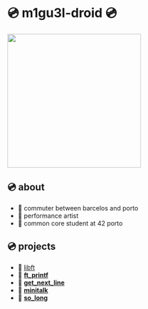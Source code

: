 # 💿 m1gu3l-droid 💿

<div id="header" align="left">
  <img src="https://media.giphy.com/media/ekBL4SQQBkwWhFIHrY/giphy.gif" width="300"/>
</div>

##   💿 about
- 💾 commuter between barcelos and porto
- 💾 performance artist 
- 💾 common core student at 42 porto


##   💿 projects
- 💾 [libft](https://github.com/m1gu3l-droid/libft)
- 💾 [**ft_printf**](https://github.com/m1gu3l-droid/ft_printf)
- 💾 [**get_next_line**](https://github.com/m1gu3l-droid/get_next_line)
- 💾 [**minitalk**](https://github.com/m1gu3l-droid/minitalk)
- 💾 [**so_long**](https://github.com/m1gu3l-droid/so_long)


<!--
<div id="header" align="left">
  <img src="https://media.giphy.com/media/UDvlM48DtAoo0/giphy.gif" width="300"/>
</div>
-->
<!--
**m1gu3l-droid/m1gu3l-droid** is a ✨ _special_ ✨ repository because its `README.md` (this file) appears on your GitHub profile.

Here are some ideas to get you started:

- 🔭 I’m currently working on ...
- 🌱 I’m currently learning ...
- 👯 I’m looking to collaborate on ...
- 🤔 I’m looking for help with ...
- 💬 Ask me about ...
- 📫 How to reach me: ...
- 😄 Pronouns: ...
- ⚡ Fun fact: ...
-->
